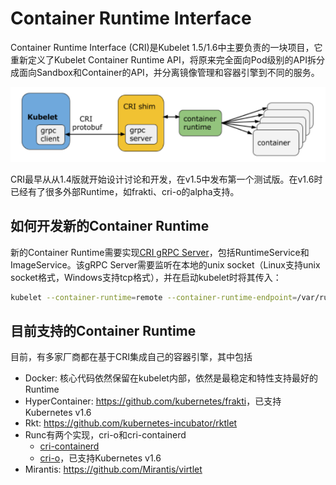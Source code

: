 # Container Runtime Interface

Container Runtime Interface (CRI)是Kubelet 1.5/1.6中主要负责的一块项目，它重新定义了Kubelet Container Runtime API，将原来完全面向Pod级别的API拆分成面向Sandbox和Container的API，并分离镜像管理和容器引擎到不同的服务。

![](images/cri.png)

CRI最早从从1.4版就开始设计讨论和开发，在v1.5中发布第一个测试版。在v1.6时已经有了很多外部Runtime，如frakti、cri-o的alpha支持。

## 如何开发新的Container Runtime

新的Container Runtime需要实现[CRI gRPC Server](https://github.com/kubernetes/kubernetes/tree/master/pkg/kubelet/apis/cri/v1alpha1)，包括RuntimeService和ImageService。该gRPC Server需要监听在本地的unix socket（Linux支持unix socket格式，Windows支持tcp格式），并在启动kubelet时将其传入：

```sh
kubelet --container-runtime=remote --container-runtime-endpoint=/var/run/frakti.sock ..
```

## 目前支持的Container Runtime

目前，有多家厂商都在基于CRI集成自己的容器引擎，其中包括

- Docker: 核心代码依然保留在kubelet内部，依然是最稳定和特性支持最好的Runtime
- HyperContainer: <https://github.com/kubernetes/frakti>，已支持Kubernetes v1.6
- Rkt: <https://github.com/kubernetes-incubator/rktlet>
- Runc有两个实现，cri-o和cri-containerd
  - [cri-containerd](https://github.com/kubernetes-incubator/cri-containerd)
  - [cri-o](https://github.com/kubernetes-incubator/cri-o)，已支持Kubernetes v1.6
- Mirantis: <https://github.com/Mirantis/virtlet>
